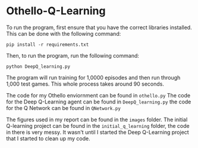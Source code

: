 # Othello-Q-Learning

To run the program, first ensure that you have the correct libraries installed. This can be done with the following command:

```console
pip install -r requirements.txt
```

Then, to run the program, run the following command:

```console
python DeepQ_learning.py
```

The program will run training for 1,0000 episodes and then run through 1,000 test games. This whole process takes around 90 seconds.

The code for my Othello enviornment can be found in `othello.py`
The code for the Deep Q-Learning agent can be found in `DeepQ_learning.py`
the code for the Q Network can be found in `QNetwork.py`

The figures used in my report can be found in the `images` folder.
The initial Q-learning project can be found in the `initial_q_learning` folder, the code in there is very messy. It wasn't until I started the Deep Q-Learning project that I started to clean up my code.
